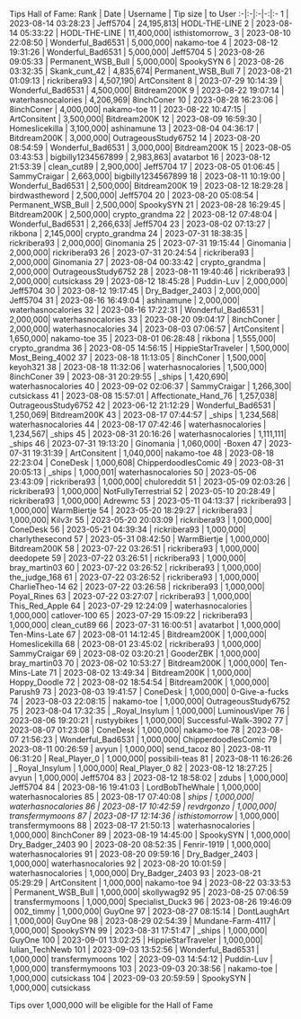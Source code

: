 Tips Hall of Fame:
Rank | Date | Username | Tip size | to User
:-|:-|:-|-:|:-
1 | 2023-08-14 03:28:23 | Jeff5704 | 24,195,813| HODL-THE-LINE
2 | 2023-08-14 05:33:22 | HODL-THE-LINE | 11,400,000| isthistomorrow_
3 | 2023-08-10 22:08:50 | Wonderful_Bad6531 | 5,000,000| nakamo-toe
4 | 2023-08-12 19:31:26 | Wonderful_Bad6531 | 5,000,000| Jeff5704
5 | 2023-08-26 09:05:33 | Permanent_WSB_Bull | 5,000,000| SpookySYN
6 | 2023-08-26 03:32:35 | Skank_cunt_42 | 4,835,674| Permanent_WSB_Bull
7 | 2023-08-21 01:09:13 | rickribera93 | 4,507,190| ArtConsitent
8 | 2023-07-29 10:14:39 | Wonderful_Bad6531 | 4,500,000| Bitdream200K
9 | 2023-08-22 19:07:14 | waterhasnocalories | 4,206,969| 8inchConer
10 | 2023-08-28 16:23:06 | 8inchConer | 4,000,000| nakamo-toe
11 | 2023-08-22 10:47:15 | ArtConsitent | 3,500,000| Bitdream200K
12 | 2023-08-09 16:59:30 | Homeslicekilla | 3,100,000| ashinamune
13 | 2023-08-04 04:36:17 | Bitdream200K | 3,000,000| OutrageousStudy6752
14 | 2023-08-20 08:54:59 | Wonderful_Bad6531 | 3,000,000| Bitdream200K
15 | 2023-08-05 03:43:53 | bigbilly1234567899 | 2,983,863| avatarbot
16 | 2023-08-12 21:53:39 | clean_cut89 | 2,900,000| Jeff5704
17 | 2023-08-05 01:06:45 | SammyCraigar | 2,663,000| bigbilly1234567899
18 | 2023-08-11 10:19:00 | Wonderful_Bad6531 | 2,500,000| Bitdream200K
19 | 2023-08-12 18:29:28 | birdwastheword | 2,500,000| Jeff5704
20 | 2023-08-20 05:08:54 | Permanent_WSB_Bull | 2,500,000| SpookySYN
21 | 2023-08-28 16:29:45 | Bitdream200K | 2,500,000| crypto_grandma
22 | 2023-08-12 07:48:04 | Wonderful_Bad6531 | 2,266,633| Jeff5704
23 | 2023-08-02 07:13:27 | rikbona | 2,145,000| crypto_grandma
24 | 2023-07-31 18:38:35 | rickribera93 | 2,000,000| Ginomania
25 | 2023-07-31 19:15:44 | Ginomania | 2,000,000| rickribera93
26 | 2023-07-31 20:24:54 | rickribera93 | 2,000,000| Ginomania
27 | 2023-08-04 00:33:42 | crypto_grandma | 2,000,000| OutrageousStudy6752
28 | 2023-08-11 19:40:46 | rickribera93 | 2,000,000| cutsickass
29 | 2023-08-12 18:45:28 | Puddin-Luv | 2,000,000| Jeff5704
30 | 2023-08-12 19:17:45 | Dry_Badger_2403 | 2,000,000| Jeff5704
31 | 2023-08-16 16:49:04 | ashinamune | 2,000,000| waterhasnocalories
32 | 2023-08-16 17:22:31 | Wonderful_Bad6531 | 2,000,000| waterhasnocalories
33 | 2023-08-20 09:04:17 | 8inchConer | 2,000,000| waterhasnocalories
34 | 2023-08-03 07:06:57 | ArtConsitent | 1,650,000| nakamo-toe
35 | 2023-08-01 06:28:48 | rikbona | 1,555,000| crypto_grandma
36 | 2023-08-05 14:56:15 | HippieStarTraveler | 1,500,000| Most_Being_4002
37 | 2023-08-18 11:13:05 | 8inchConer | 1,500,000| keyoh321
38 | 2023-08-18 11:32:06 | waterhasnocalories | 1,500,000| 8inchConer
39 | 2023-08-31 20:29:55 | _ships | 1,420,690| waterhasnocalories
40 | 2023-09-02 02:06:37 | SammyCraigar | 1,266,300| cutsickass
41 | 2023-08-08 15:57:01 | Affectionate_Hand_76 | 1,257,038| OutrageousStudy6752
42 | 2023-06-12 21:12:29 | Wonderful_Bad6531 | 1,250,069| Bitdream200K
43 | 2023-08-17 07:44:57 | _ships | 1,234,568| waterhasnocalories
44 | 2023-08-17 07:42:46 | waterhasnocalories | 1,234,567| _ships
45 | 2023-08-31 20:16:26 | waterhasnocalories | 1,111,111| _ships
46 | 2023-07-31 19:13:20 | Ginomania | 1,060,000| -Boxen
47 | 2023-07-31 19:31:39 | ArtConsitent | 1,040,000| nakamo-toe
48 | 2023-08-18 22:23:04 | ConeDesk | 1,000,608| ChipperdoodlesComic
49 | 2023-08-31 20:05:13 | _ships | 1,000,001| waterhasnocalories
50 | 2023-05-06 23:43:09 | rickribera93 | 1,000,000| chuloreddit
51 | 2023-05-09 02:03:26 | rickribera93 | 1,000,000| NotFullyTerrestrial
52 | 2023-05-10 20:28:49 | rickribera93 | 1,000,000| Adrewmc
53 | 2023-05-11 04:13:37 | rickribera93 | 1,000,000| WarmBiertje
54 | 2023-05-20 18:29:27 | rickribera93 | 1,000,000| Kilv3r
55 | 2023-05-20 20:03:09 | rickribera93 | 1,000,000| ConeDesk
56 | 2023-05-21 04:39:34 | rickribera93 | 1,000,000| charlythesecond
57 | 2023-05-31 08:42:50 | WarmBiertje | 1,000,000| Bitdream200K
58 | 2023-07-22 03:26:51 | rickribera93 | 1,000,000| deedopete
59 | 2023-07-22 03:26:51 | rickribera93 | 1,000,000| bray_martin03
60 | 2023-07-22 03:26:52 | rickribera93 | 1,000,000| the_judge_168
61 | 2023-07-22 03:26:52 | rickribera93 | 1,000,000| CharlieTheo-14
62 | 2023-07-22 03:26:58 | rickribera93 | 1,000,000| Poyal_Rines
63 | 2023-07-22 03:27:07 | rickribera93 | 1,000,000| This_Red_Apple
64 | 2023-07-29 12:24:09 | waterhasnocalories | 1,000,000| catlover-100
65 | 2023-07-29 15:09:22 | rickribera93 | 1,000,000| clean_cut89
66 | 2023-07-31 16:00:51 | avatarbot | 1,000,000| Ten-Mins-Late
67 | 2023-08-01 14:12:45 | Bitdream200K | 1,000,000| Homeslicekilla
68 | 2023-08-01 23:45:02 | rickribera93 | 1,000,000| SammyCraigar
69 | 2023-08-02 03:20:21 | GooderZBK | 1,000,000| bray_martin03
70 | 2023-08-02 10:53:27 | Bitdream200K | 1,000,000| Ten-Mins-Late
71 | 2023-08-02 13:49:34 | Bitdream200K | 1,000,000| Hoppy_Doodle
72 | 2023-08-02 18:54:54 | Bitdream200K | 1,000,000| Parush9
73 | 2023-08-03 19:41:57 | ConeDesk | 1,000,000| 0-Give-a-fucks
74 | 2023-08-03 22:08:15 | nakamo-toe | 1,000,000| OutrageousStudy6752
75 | 2023-08-04 17:32:35 | _Royal_Insylum | 1,000,000| LuminousViper
76 | 2023-08-06 19:20:21 | rustyybikes | 1,000,000| Successful-Walk-3902
77 | 2023-08-07 01:23:08 | ConeDesk | 1,000,000| nakamo-toe
78 | 2023-08-07 21:56:23 | Wonderful_Bad6531 | 1,000,000| ChipperdoodlesComic
79 | 2023-08-11 00:26:59 | avyun | 1,000,000| send_tacoz
80 | 2023-08-11 06:31:20 | Real_Player_0 | 1,000,000| possibili-teas
81 | 2023-08-11 16:26:26 | _Royal_Insylum | 1,000,000| Real_Player_0
82 | 2023-08-12 18:27:25 | avyun | 1,000,000| Jeff5704
83 | 2023-08-12 18:58:02 | zdubs | 1,000,000| Jeff5704
84 | 2023-08-16 19:41:03 | LordBobTheWhale | 1,000,000| waterhasnocalories
85 | 2023-08-17 07:40:08 | _ships | 1,000,000| waterhasnocalories
86 | 2023-08-17 10:42:59 | revdrgonzo | 1,000,000| transfermymoons
87 | 2023-08-17 12:14:36 | isthistomorrow_ | 1,000,000| transfermymoons
88 | 2023-08-17 21:50:13 | waterhasnocalories | 1,000,000| 8inchConer
89 | 2023-08-19 14:45:00 | SpookySYN | 1,000,000| Dry_Badger_2403
90 | 2023-08-20 08:52:35 | Fenrir-1919 | 1,000,000| waterhasnocalories
91 | 2023-08-20 09:59:16 | Dry_Badger_2403 | 1,000,000| waterhasnocalories
92 | 2023-08-20 10:01:59 | waterhasnocalories | 1,000,000| Dry_Badger_2403
93 | 2023-08-21 05:29:29 | ArtConsitent | 1,000,000| nakamo-toe
94 | 2023-08-22 03:33:53 | Permanent_WSB_Bull | 1,000,000| skollywag92
95 | 2023-08-25 07:06:59 | transfermymoons | 1,000,000| Specialist_Duck3
96 | 2023-08-26 19:46:09 | 002_timmy | 1,000,000| GuyOne
97 | 2023-08-27 08:15:14 | DontLaughArt | 1,000,000| GuyOne
98 | 2023-08-29 02:54:39 | Mundane-Farm-4117 | 1,000,000| SpookySYN
99 | 2023-08-31 17:51:47 | _ships | 1,000,000| GuyOne
100 | 2023-09-01 13:02:25 | HippieStarTraveler | 1,000,000| Iulian_TechNewb
101 | 2023-09-03 13:52:56 | Wonderful_Bad6531 | 1,000,000| transfermymoons
102 | 2023-09-03 14:54:12 | Puddin-Luv | 1,000,000| transfermymoons
103 | 2023-09-03 20:38:56 | nakamo-toe | 1,000,000| cutsickass
104 | 2023-09-03 20:59:59 | SpookySYN | 1,000,000| cutsickass

Tips over 1,000,000 will be eligible for the Hall of Fame
